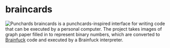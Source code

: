 # braincards

![Punchards](/images/punchcards.png)
braincards is a punchcards-inspired interface for writing code that can be executed by a personal computer. The project takes images of graph paper filled in to represent binary numbers, which are converted to [Brainfuck](https://en.wikipedia.org/wiki/Brainfuck) code and executed by a Brainfuck interpreter.
